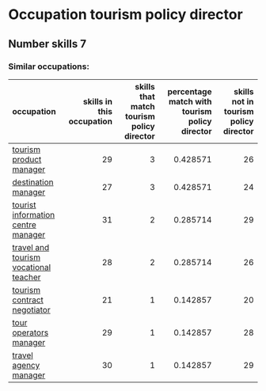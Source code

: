 # Occupation tourism policy director
## Number skills 7
### Similar occupations:
| occupation                                                                        |   skills in this occupation |   skills that match tourism policy director |   percentage match with tourism policy director |   skills not in tourism policy director |
|:----------------------------------------------------------------------------------|----------------------------:|--------------------------------------------:|------------------------------------------------:|----------------------------------------:|
| [tourism product manager](tourism_product_manager.md)                             |                          29 |                                           3 |                                        0.428571 |                                      26 |
| [destination manager](destination_manager.md)                                     |                          27 |                                           3 |                                        0.428571 |                                      24 |
| [tourist information centre manager](tourist_information_centre_manager.md)       |                          31 |                                           2 |                                        0.285714 |                                      29 |
| [travel and tourism vocational teacher](travel_and_tourism_vocational_teacher.md) |                          28 |                                           2 |                                        0.285714 |                                      26 |
| [tourism contract negotiator](tourism_contract_negotiator.md)                     |                          21 |                                           1 |                                        0.142857 |                                      20 |
| [tour operators manager](tour_operators_manager.md)                               |                          29 |                                           1 |                                        0.142857 |                                      28 |
| [travel agency manager](travel_agency_manager.md)                                 |                          30 |                                           1 |                                        0.142857 |                                      29 |
